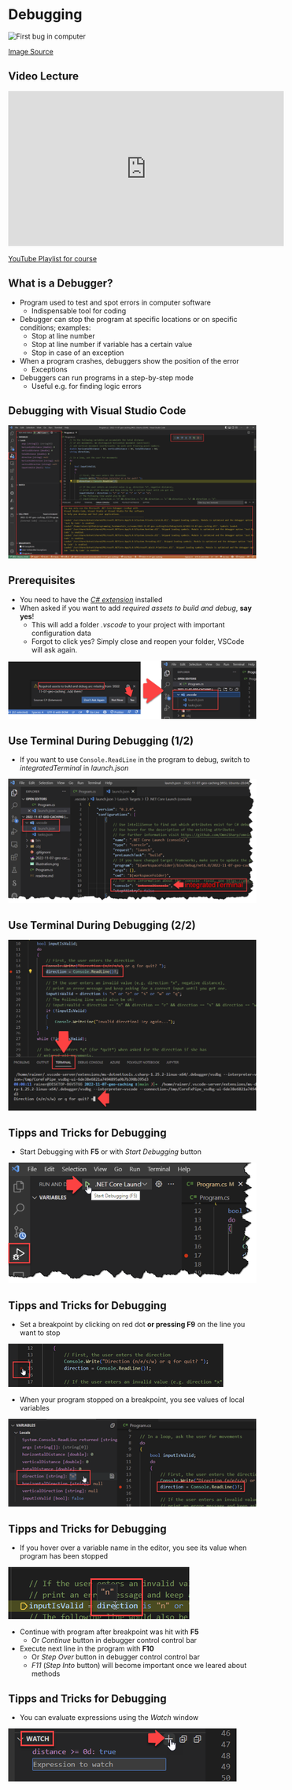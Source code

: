 # Debugging

![First bug in computer](https://res.cloudinary.com/dtpgi0zck/image/upload/s--lymMLSW0--/c_fit,h_580,w_860/v1/EducationHub/photos/computer-bug.jpg)

[Image Source](https://education.nationalgeographic.org/resource/worlds-first-computer-bug)


## Video Lecture

<iframe width="560" height="315" src="https://www.youtube.com/embed/ljJDK6pZLOY" title="YouTube video player" frameborder="0" allow="accelerometer; autoplay; clipboard-write; encrypted-media; gyroscope; picture-in-picture" allowfullscreen></iframe>

[YouTube Playlist for course](https://youtube.com/playlist?list=PLhGL9p3BWHwsJN6kbQPOVZpEw2NXQXZQN)


## What is a Debugger?

* Program <!-- .element: class="fragment" --> used to test and spot errors in computer software
  * Indispensable tool for coding
* Debugger <!-- .element: class="fragment" --> can stop the program at specific locations or on specific conditions; examples:
  * Stop at line number
  * Stop at line number if variable has a certain value
  * Stop in case of an exception
* When <!-- .element: class="fragment" --> a program crashes, debuggers show the position of the error
  * Exceptions
* Debuggers <!-- .element: class="fragment" --> can run programs in a step-by-step mode
  * Useful e.g. for finding logic errors


## Debugging with Visual Studio Code

![Debug UI in VSCode](images/vscode-debugger.png)


## Prerequisites

* You <!-- .element: class="fragment" --> need to have the [*C# extension*](https://marketplace.visualstudio.com/items?itemName=ms-dotnettools.csharp) installed
* When <!-- .element: class="fragment" --> asked if you want to add *required assets to build and debug*, **say yes**!
  * This will add a folder *.vscode* to your project with important configuration data
  * Forgot to click yes? Simply close and reopen your folder, VSCode will ask again.

![Required assets](images/required-assets-debugging.png)
<!-- .element: class="fragment" -->


## Use Terminal During Debugging (1/2)

* If you want to use `Console.ReadLine` in the program to debug, switch to *integratedTerminal* in *launch.json*

![Switch to integrated terminal](images/integrated-terminal.png)


## Use Terminal During Debugging (2/2)

![Terminal during debugging](images/terminal-debugging.png)


## Tipps and Tricks for Debugging

* Start Debugging with **F5** or with *Start Debugging* button

![Start Debugging](images/start-debugging.png)


## Tipps and Tricks for Debugging

* Set <!-- .element: class="fragment" --> a breakpoint by clicking on red dot **or pressing F9** on the line you want to stop

![Setting a breakpoint](images/set-breakpoint.png)
<!-- .element: class="fragment" -->

* When <!-- .element: class="fragment" --> your program stopped on a breakpoint, you see values of local variables

![Local variables](images/debugging-local-vars.png)
<!-- .element: class="fragment" -->


## Tipps and Tricks for Debugging

* If <!-- .element: class="fragment" --> you hover over a variable name in the editor, you see its value when program has been stopped

![Hover over variable](images/hover-value.png)
<!-- .element: class="fragment" -->

* Continue <!-- .element: class="fragment" --> with program after breakpoint was hit with **F5**
  * Or *Continue* button in debugger control control bar
* Execute <!-- .element: class="fragment" --> next line in the program with **F10**
  * Or *Step Over* button in debugger control control bar
  * *F11* (*Step Into* button) will become important once we leared about methods


## Tipps and Tricks for Debugging

* You <!-- .element: class="fragment" --> can evaluate expressions using the *Watch* window

![Watch expressions](images/watch-expr.png)
<!-- .element: class="fragment" -->
